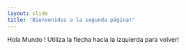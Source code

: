 ```yaml
---
layout: slide
title: "Bienvenidos a la segunda página!"
---
```

Hola Mundo !
Utiliza la flecha hacia la izquierda para volver!
